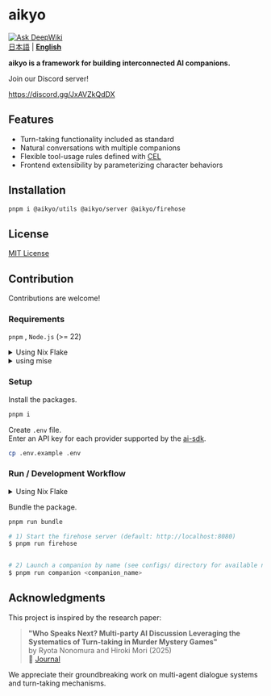 # aikyo

[![Ask DeepWiki](https://deepwiki.com/badge.svg)](https://deepwiki.com/marukun712/aikyo)  
[日本語](./README-ja.md) | [**English**](./README.md)  

**aikyo is a framework for building interconnected AI companions.**

Join our Discord server!

<https://discord.gg/JxAVZkQdDX>

## Features

- Turn-taking functionality included as standard
- Natural conversations with multiple companions
- Flexible tool-usage rules defined with [CEL](https://cel.dev)
- Frontend extensibility by parameterizing character behaviors

## Installation

```bash
pnpm i @aikyo/utils @aikyo/server @aikyo/firehose
```

## License

[MIT License](./LICENSE)

## Contribution

Contributions are welcome!

### Requirements

`pnpm` , `Node.js` (>= 22)

<details><summary>Using Nix Flake</summary>

First, enter the devShell.

```bash
nix develop
```

</details>

<details><summary>using mise</summary>

```bash
mise install
```

</details>

### Setup

Install the packages.

```bash
pnpm i
```

Create `.env` file.  
Enter an API key for each provider supported by the [ai-sdk](https://ai-sdk.dev/docs/foundations/providers-and-models).

```bash
cp .env.example .env
```

### Run / Development Workflow

<details><summary>Using Nix Flake</summary>

Bundle the package.

```bash
nix run .#bundle
```

Start the firehose and companion.

```bash
# Usage: nix run .#dev -- <COMPANION> [<COMPANION> ...]
# Example: nix run .#dev -- kyoko aya
$ nix run .#dev <companion_name>
```

</details>

Bundle the package.

```bash
pnpm run bundle
```

```bash
# 1) Start the firehose server (default: http://localhost:8080)
$ pnpm run firehose


# 2) Launch a companion by name (see configs/ directory for available names)
$ pnpm run companion <companion_name>
```

## Acknowledgments

This project is inspired by the research paper:

> **"Who Speaks Next? Multi-party AI Discussion Leveraging the Systematics of Turn-taking in Murder Mystery Games"**  
by Ryota Nonomura and Hiroki Mori (2025)  
📄 [Journal](https://doi.org/10.3389/frai.2025.1582287)

We appreciate their groundbreaking work on multi-agent dialogue systems and turn-taking mechanisms.

